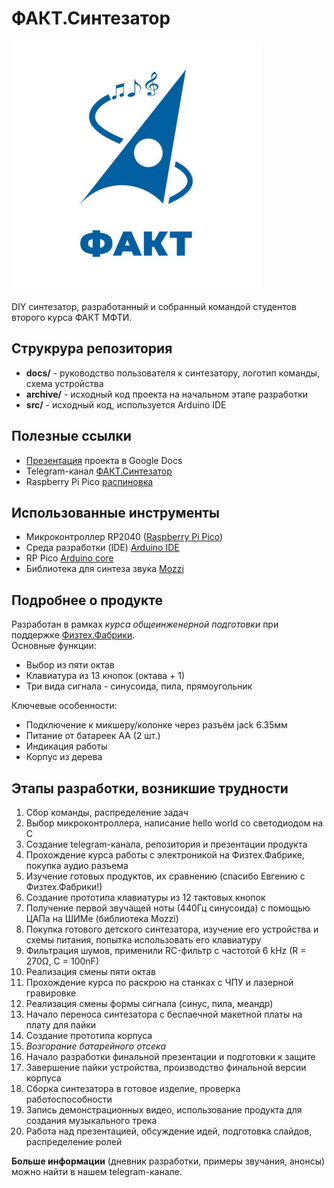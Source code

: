 # ФАКТ.Синтезатор
<img src="./docs/logo.jpg" alt="Логотип" width="400"/>

DIY синтезатор, разработанный и собранный командой студентов второго курса ФАКТ МФТИ.

## Струкрура репозитория
- __docs/__ - руководство пользователя к синтезатору, логотип команды, схема устройства
- __archive/__ - исходный код проекта на начальном этапе разработки
- __src/__ - исходный код, используется Arduino IDE
## Полезные ссылки
- [Презентация](https://docs.google.com/presentation/d/1jiTuCDYLhv5Om5ewJSXBUfSQBudySQsCCXH7HL0cz3s/edit?usp=sharing) проекта в Google Docs
- Telegram-канал [ФАКТ.Синтезатор](https://t.me/DIY_Synth)
- Raspberry Pi Pico [распиновка](https://www.raspberrypi.com/documentation/microcontrollers/images/pico-pinout.svg)
## Использованные инструменты
- Микроконтроллер RP2040 ([Raspberry Pi Pico](https://www.raspberrypi.com/products/raspberry-pi-pico/))
- Среда разработки (IDE) [Arduino IDE](https://www.arduino.cc/en/software)
- RP Pico [Arduino core](https://github.com/earlephilhower/arduino-pico)
- Библиотека для синтеза звука [Mozzi](https://sensorium.github.io/Mozzi/)
## Подробнее о продукте
Разработан в рамках _курса общеинженерной подготовки_ при поддержке [Физтех.Фабрики](https://miptfab.ru/).    
Основные функции:
- Выбор из пяти октав
- Клавиатура из 13 кнопок (октава + 1)
- Три вида сигнала - синусоида, пила, прямоугольник

Ключевые особенности:
- Подключение к микшеру/колонке через разъём jack 6.35мм
- Питание от батареек AA (2 шт.)
- Индикация работы
- Корпус из дерева

## Этапы разработки, возникшие трудности
1. Сбор команды, распределение задач
2. Выбор микроконтроллера, написание hello world со светодиодом на C
3. Создание telegram-канала, репозитория и презентации продукта
4. Прохождение курса работы с электроникой на Физтех.Фабрике, покупка аудио разъема
5. Изучение готовых продуктов, их сравнению (спасибо Евгению с Физтех.Фабрики!)
6. Создание прототипа клавиатуры из 12 тактовых кнопок
7. Получение первой звучащей ноты (440Гц синусоида) с помощью ЦАПа на ШИМе (библиотека Mozzi)
8. Покупка готового детского синтезатора, изучение его устройства и схемы питания, попытка использовать его клавиатуру
9. Фильтрация шумов, применили RC-фильтр с частотой 6 kHz (R = 270Ω, C = 100nF)
10. Реализация смены пяти октав
11. Прохождение курса по раскрою на станках с ЧПУ и лазерной гравировке
12. Реализация смены формы сигнала (синус, пила, меандр)
13. Начало переноса синтезатора с беспаечной макетной платы на плату для пайки
14. Создание прототипа корпуса
15. _Возгорание батарейного отсека_
16. Начало разработки финальной презентации и подготовки к защите
17. Завершение пайки устройства, производство финальной версии корпуса
18. Сборка синтезатора в готовое изделие, проверка работоспособности
19. Запись демонстрационных видео, использование продукта для создания музыкального трека
20. Работа над презентацией, обсуждение идей, подготовка слайдов, распределение ролей

__Больше информации__ (дневник разработки, примеры звучания, анонсы) можно найти в нашем telegram-канале.
